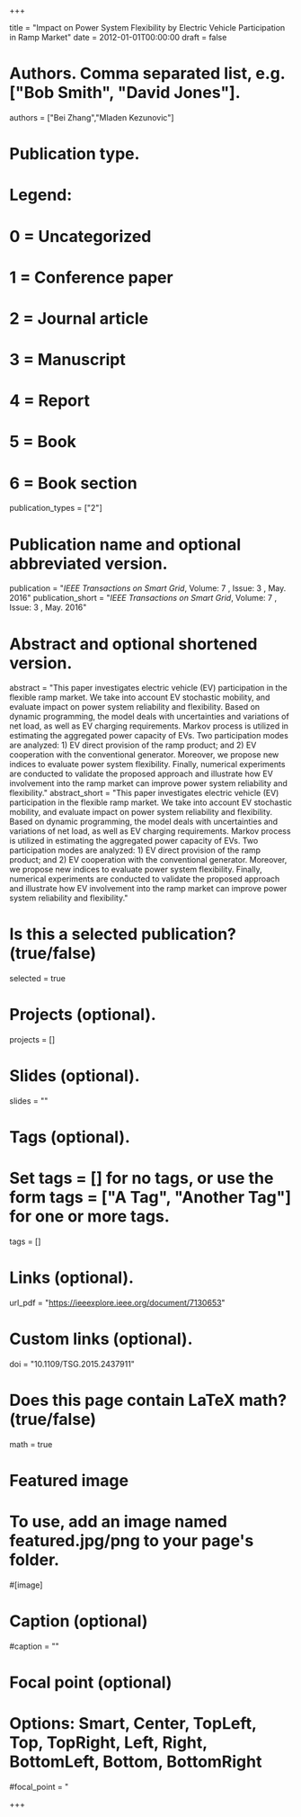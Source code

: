 +++

title = "Impact on Power System Flexibility by Electric Vehicle Participation in Ramp Market"
date = 2012-01-01T00:00:00
draft = false

# Authors. Comma separated list, e.g. ["Bob Smith", "David Jones"].
authors = ["Bei Zhang","Mladen Kezunovic"]

# Publication type.
# Legend:
# 0 = Uncategorized
# 1 = Conference paper
# 2 = Journal article
# 3 = Manuscript
# 4 = Report
# 5 = Book
# 6 = Book section
publication_types = ["2"]

# Publication name and optional abbreviated version.
publication = "*IEEE Transactions on Smart Grid*, Volume: 7 , Issue: 3 , May. 2016"
publication_short = "*IEEE Transactions on Smart Grid*, Volume: 7 , Issue: 3 , May. 2016"


# Abstract and optional shortened version.
abstract = "This paper investigates electric vehicle (EV) participation in the flexible ramp market. We take into account EV stochastic mobility, and evaluate impact on power system reliability and flexibility. Based on dynamic programming, the model deals with uncertainties and variations of net load, as well as EV charging requirements. Markov process is utilized in estimating the aggregated power capacity of EVs. Two participation modes are analyzed: 1) EV direct provision of the ramp product; and 2) EV cooperation with the conventional generator. Moreover, we propose new indices to evaluate power system flexibility. Finally, numerical experiments are conducted to validate the proposed approach and illustrate how EV involvement into the ramp market can improve power system reliability and flexibility."
abstract_short = "This paper investigates electric vehicle (EV) participation in the flexible ramp market. We take into account EV stochastic mobility, and evaluate impact on power system reliability and flexibility. Based on dynamic programming, the model deals with uncertainties and variations of net load, as well as EV charging requirements. Markov process is utilized in estimating the aggregated power capacity of EVs. Two participation modes are analyzed: 1) EV direct provision of the ramp product; and 2) EV cooperation with the conventional generator. Moreover, we propose new indices to evaluate power system flexibility. Finally, numerical experiments are conducted to validate the proposed approach and illustrate how EV involvement into the ramp market can improve power system reliability and flexibility."


# Is this a selected publication? (true/false)
selected = true

# Projects (optional).

projects = []

# Slides (optional).
slides = ""

# Tags (optional).
# Set tags = [] for no tags, or use the form tags = ["A Tag", "Another Tag"] for one or more tags.
tags = []

# Links (optional).
url_pdf = "https://ieeexplore.ieee.org/document/7130653"


# Custom links (optional).

doi = "10.1109/TSG.2015.2437911"

# Does this page contain LaTeX math? (true/false)
math = true

# Featured image
# To use, add an image named featured.jpg/png to your page's folder.

#[image]  
  # Caption (optional)
  #caption = ""
  
  # Focal point (optional)
  # Options: Smart, Center, TopLeft, Top, TopRight, Left, Right, BottomLeft, Bottom, BottomRight
  #focal_point = "

+++
